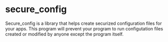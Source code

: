 # secure_config
Secure_config is a library that helps create securized configuration files for your apps.  This program will prevent your program to run configutation files created or modified by anyone except the program itself. 
